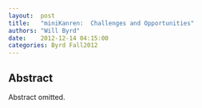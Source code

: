 ```yaml
--- 
layout:  post 
title:   "miniKanren:  Challenges and Opportunities"
authors: "Will Byrd" 
date:    2012-12-14 04:15:00 
categories: Byrd Fall2012
--- 
```

## Abstract

Abstract omitted.
